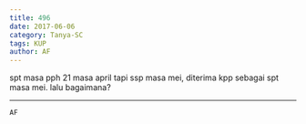 ```yaml
---
title: 496
date: 2017-06-06
category: Tanya-SC
tags: KUP
author: AF
---
```


spt masa pph 21 masa april tapi ssp masa mei, diterima kpp sebagai spt masa mei. lalu bagaimana?

---



`AF`
